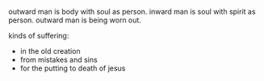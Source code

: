 outward man is body with soul as person. inward man is soul with spirit as person.
outward man is being worn out.

kinds of suffering:
- in the old creation
- from mistakes and sins
- for the putting to death of jesus
